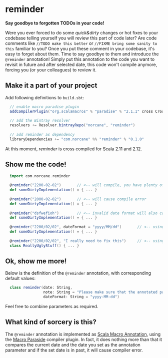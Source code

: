 # reminder
**Say goodbye to forgotten TODOs in your code!**

Were you ever forced to do some _quick&dirty_ changes or hot fixes to your codebase telling yourself you will review this part of code later? Are code comments like `//TODO make this better` or `//FIXME bring some sanity to this` familiar to you? Once you put these comment in your codebase, it's easy to forget about them. Time to say goodbye to them and introduce the `@reminder` annotation! Simply put this annotation to the code you want to revisit in future and after selected date, this code won't compile anymore, forcing you (or your colleagues) to review it.

## Make it a part of your project
Add following definitions to `build.sbt`:
```scala
  // enable macro paradise plugin
  addCompilerPlugin("org.scalamacros" % "paradise" % "2.1.1" cross CrossVersion.full)
  
  // add the Bintray resolver
  resolvers += Resolver.bintrayRepo("norcane", "reminder")
  
  // add reminder as dependency
  libraryDependencies += "com.norcane" %% "reminder" % "0.1.0"
```
At this moment, *reminder* is cross compiled for Scala 2.11 and 2.12.

## Show me the code!
```scala
  import com.norcane.reminder
  
  @reminder("2200-02-02")       // <-- will compile, you have plenty of time to review this
  def someDirtyImplementation() = { ... }
  
  @reminder("2000-02-02")       // <-- will cause compile error
  def someDirtyImplementation() = { ... }
  
  @reminder("dsfwefioh")        // <-- invalid date format will also cause compile error
  def someDirtyImplementation() = { ... }
  
  @reminder("2200/02/02", dateFormat = "yyyy/MM/dd")       // <-- using custom date format
  def someDirtyImplementation() = { ... }
  
  @reminder("2200/02/02", "I really need to fix this")     // <-- using custom message
  class ReallyUglyStuff() { ... }
```

## Ok, show me more!
Below is the definition of the `@reminder` annotation, with corresponding default values:
```scala
  class reminder(date: String,
                 note: String = "Please make sure that the annotated part of your codebase is still valid",
                 dateFormat: String = "yyyy-MM-dd")
```
Feel free to combine parameters as required.

## What kind of sorcery is this?
The `@reminder` annotation is implemented as [Scala Macro Annotation](https://docs.scala-lang.org/overviews/macros/annotations.html), using the [Macro Paraside](https://github.com/scalamacros/paradise) compiler plugin. In fact, it does nothing more than that it compares the current date and the date you set as the annotation parameter and if the set date is in past, it will cause compiler error.
